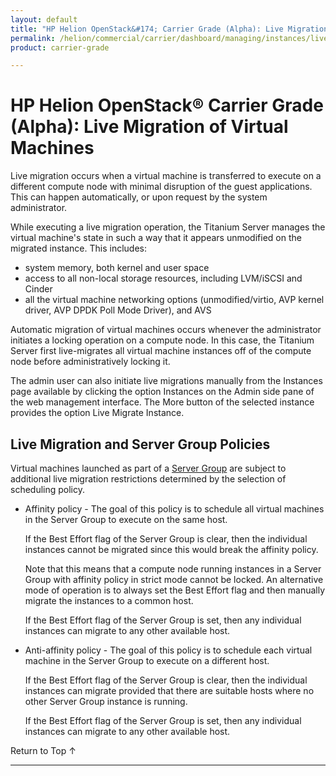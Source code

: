 ```yaml
---
layout: default
title: "HP Helion OpenStack&#174; Carrier Grade (Alpha): Live Migration of Virtual Machines"
permalink: /helion/commercial/carrier/dashboard/managing/instances/live/migrate/about/
product: carrier-grade

---
```

<!--UNDER REVISION-->

<script>

function PageRefresh {
onLoad="window.refresh"
}

PageRefresh();

</script>

<!-- <p style="font-size: small;"> <a href="/helion/commercial/carrier/ga1/install/">&#9664; PREV</a> | <a href="/helion/commercial/carrier/ga1/install-overview/">&#9650; UP</a> | <a href="/helion/commercial/carrier/ga1/">NEXT &#9654;</a></p> -->

# HP Helion OpenStack&#174; Carrier Grade (Alpha): Live Migration of Virtual Machines

Live migration occurs when a virtual machine is transferred to execute on a different compute node with minimal
disruption of the guest applications. This can happen automatically, or upon request by the system administrator.

While executing a live migration operation, the Titanium Server manages the virtual machine's state in such a way
that it appears unmodified on the migrated instance. This includes:

* system memory, both kernel and user space
* access to all non-local storage resources, including LVM/iSCSI and Cinder
* all the virtual machine networking options (unmodified/virtio, AVP kernel driver, AVP DPDK Poll Mode Driver),
and AVS

Automatic migration of virtual machines occurs whenever the administrator initiates a locking operation on a compute node. In this case, the Titanium Server first live-migrates all virtual machine instances off of the compute node before administratively locking it.

The admin user can also initiate live migrations manually from the Instances page available by clicking the option Instances on the Admin side pane of the web management interface. The More button of the selected instance provides the option Live Migrate Instance. 

## Live Migration and Server Group Policies

Virtual machines launched as part of a [Server Group](/helion/commercial/carrier/dashboard/managing/groups/) are subject to additional live migration restrictions determined by the selection of scheduling policy. 

* Affinity policy - The goal of this policy is to schedule all virtual machines in the Server Group to execute on the same host.

	If the Best Effort flag of the Server Group is clear, then the individual instances cannot be migrated since this would break the affinity policy.

	Note that this means that a compute node running instances in a Server Group with affinity policy in strict mode cannot be locked. An alternative mode of operation is to always set the Best Effort flag and then manually migrate the instances to a common host.

	If the Best Effort flag of the Server Group is set, then any individual instances can migrate to any other available host.

* Anti-affinity policy - The goal of this policy is to schedule each virtual machine in the Server Group to execute on a different host.

	If the Best Effort flag of the Server Group is clear, then the individual instances can migrate provided that there are suitable hosts where no other Server Group instance is running.

	If the Best Effort flag of the Server Group is set, then any individual instances can migrate to any other available host.


<p><a href="#top" style="padding:14px 0px 14px 0px; text-decoration: none;"> Return to Top &#8593; </a></p>


----
